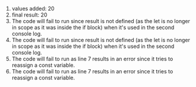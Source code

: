1. values added:  20
2. final result:  20
3. The code will fail to run since result is not defined (as the let is no longer in scope as it was inside the if block) when it's used in the second console log.
4. The code will fail to run since result is not defined (as the let is no longer in scope as it was inside the if block) when it's used in the second console log.
5. The code will fail to run as line 7 results in an error since it tries to reassign a const variable.
6. The code will fail to run as line 7 results in an error since it tries to reassign a const variable.